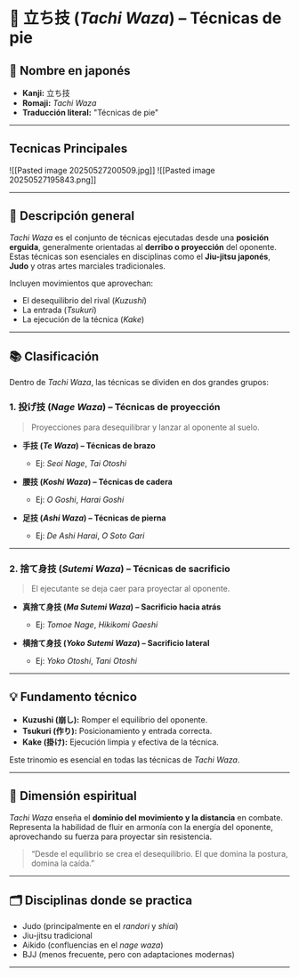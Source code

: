 
# 🥋 立ち技 (*Tachi Waza*) – Técnicas de pie

## 🧾 Nombre en japonés
- **Kanji:** 立ち技  
- **Romaji:** *Tachi Waza*  
- **Traducción literal:** "Técnicas de pie"

---

## Tecnicas Principales

![[Pasted image 20250527200509.jpg]]
![[Pasted image 20250527195843.png]]

---

## 📖 Descripción general

*Tachi Waza* es el conjunto de técnicas ejecutadas desde una **posición erguida**, generalmente orientadas al **derribo o proyección** del oponente. Estas técnicas son esenciales en disciplinas como el **Jiu-jitsu japonés**, **Judo** y otras artes marciales tradicionales.

Incluyen movimientos que aprovechan:
- El desequilibrio del rival (*Kuzushi*)
- La entrada (*Tsukuri*)
- La ejecución de la técnica (*Kake*)

---

## 📚 Clasificación

Dentro de *Tachi Waza*, las técnicas se dividen en dos grandes grupos:

### 1. **投げ技 (*Nage Waza*) – Técnicas de proyección**
> Proyecciones para desequilibrar y lanzar al oponente al suelo.

- **手技 (*Te Waza*) – Técnicas de brazo**
  - Ej: *Seoi Nage*, *Tai Otoshi*

- **腰技 (*Koshi Waza*) – Técnicas de cadera**
  - Ej: *O Goshi*, *Harai Goshi*

- **足技 (*Ashi Waza*) – Técnicas de pierna**
  - Ej: *De Ashi Harai*, *O Soto Gari*

---

### 2. **捨て身技 (*Sutemi Waza*) – Técnicas de sacrificio**
> El ejecutante se deja caer para proyectar al oponente.

- **真捨て身技 (*Ma Sutemi Waza*) – Sacrificio hacia atrás**
  - Ej: *Tomoe Nage*, *Hikikomi Gaeshi*

- **横捨て身技 (*Yoko Sutemi Waza*) – Sacrificio lateral**
  - Ej: *Yoko Otoshi*, *Tani Otoshi*

---

## 💡 Fundamento técnico

- **Kuzushi (崩し):** Romper el equilibrio del oponente.
- **Tsukuri (作り):** Posicionamiento y entrada correcta.
- **Kake (掛け):** Ejecución limpia y efectiva de la técnica.

Este trinomio es esencial en todas las técnicas de *Tachi Waza*.

---

## 🧘 Dimensión espiritual

*Tachi Waza* enseña el **dominio del movimiento y la distancia** en combate. Representa la habilidad de fluir en armonía con la energía del oponente, aprovechando su fuerza para proyectar sin resistencia.

> “Desde el equilibrio se crea el desequilibrio. El que domina la postura, domina la caída.”

---

## 🗂 Disciplinas donde se practica

- Judo (principalmente en el *randori* y *shiai*)  
- Jiu-jitsu tradicional  
- Aikido (confluencias en el *nage waza*)  
- BJJ (menos frecuente, pero con adaptaciones modernas)  


---

